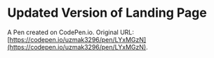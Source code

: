 # Updated Version of Landing Page

A Pen created on CodePen.io. Original URL: [https://codepen.io/uzmak3296/pen/LYxMGzN](https://codepen.io/uzmak3296/pen/LYxMGzN).


